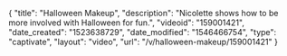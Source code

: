 {
    "title": "Halloween Makeup",
    "description": "Nicolette shows how to be more involved with Halloween for fun.",
    "videoid": "159001421",
    "date_created": "1523638729",
    "date_modified": "1546466754",
    "type": "captivate",
    "layout": "video",
    "url": "\/v\/halloween-makeup\/159001421"
}